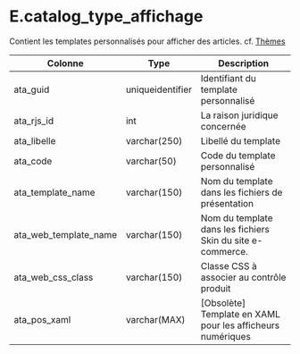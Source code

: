 # E.catalog_type_affichage

Contient les templates personnalisés pour afficher des articles. cf. [Thèmes](../articles/ecommerce-personnalisation.md#Themes)

Colonne|Type|Description
---|---|---
ata_guid|uniqueidentifier|Identifiant du template personnalisé 
ata_rjs_id|int|La raison juridique concernée 
ata_libelle|varchar(250)|Libellé du template  
ata_code|varchar(50)|Code du template personnalisé 
ata_template_name|varchar(150)|Nom du template dans les fichiers de présentation 
ata_web_template_name|varchar(150)|Nom du template dans les fichiers Skin du site e-commerce. 
ata_web_css_class|varchar(150)|Classe CSS à associer au contrôle produit 
ata_pos_xaml|varchar(MAX)|[Obsolète] Template en XAML pour les afficheurs numériques 
